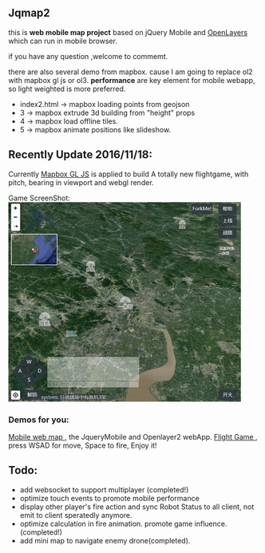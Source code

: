 ## Jqmap2

this is <strong>web mobile map project</strong> based on jQuery Mobile and <a href="http://openlayers.org/">OpenLayers</a> which can run in mobile browser.

if you have any question ,welcome to commemt.

there are also several demo from mapbox. 
cause I am going to replace ol2 with mapbox gl js or ol3.
**performance** are key element for mobile webapp, so light weighted
is more preferred.

- index2.html -> mapbox loading points from geojson
- 3 -> mapbox extrude 3d building from "height" props
- 4 -> mapbox load offline tiles.
- 5 -> mapbox animate positions like slideshow.

## Recently Update 2016/11/18:
Currently <a href="https://www.mapbox.com/mapbox-gl-js/">Mapbox GL JS</a> is applied to build A totally new flightgame, with pitch, bearing in viewport and webgl render.

Game ScreenShot:
![flight_screenshot](https://github.com/alex2wong/Jqmap2/blob/master/Asset/flight_screenshot.jpg?raw=true)

### **Demos** for you:
<a href="http://alex2wong.github.io/Jqmap2/"> Mobile web map </a>, the JqueryMobile and Openlayer2 webApp.
<a href="http://123.206.201.245:3002/flight.html"> Flight Game </a>, press WSAD for move, Space to fire, Enjoy it!

## Todo:
- add websocket to support multiplayer (completed!)
- optimize touch events to promote mobile performance
- display other player's fire action and sync Robot Status to all client, not emit to client speratedly anymore.
- optimize calculation in fire animation. promote game influence.(completed!)
- add mini map to navigate enemy drone(completed).

